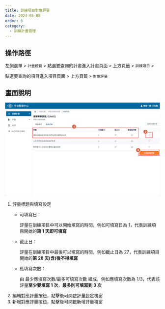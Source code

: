 ```yaml
---
title: 訓練項目對應評量
date: 2024-05-08
order: 6
category:
  - 訓練計畫管理
---
```


## 操作路徑

左側選單 > ```計畫總覽``` > 點選要查詢的計畫進入計畫頁面 > 上方頁籤 > ```訓練項目``` >

點選要查詢的項目進入項目頁面 > 上方頁籤 > ```對應評量```

## 畫面說明

![訓練項目對應評量](images/item-assessments-1.png)

1. 評量標題與填寫設定
    - 可填寫日：

      評量在訓練項目中可以開始填寫的時間，例如可填寫日為 1，代表訓練項目開始的**第 1 天即可填寫**

    - 截止日：

      評量在訓練項目中最後可以填寫的時間，例如截止日為 27，代表訓練項目開始的**第 28 天(含)後不得填寫**

    - 應填寫次數：

      由 最少應填寫次數/最多可填寫次數 組成，例如應填寫次數為 1/3，代表該評量**至少要填寫 1 次**，**最多則可填寫到 3 次**
2. 編輯對應評量按鈕，點擊後可開啟評量設定視窗
3. 新增對應評量按鈕，點擊後可開啟新增評量視窗
